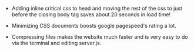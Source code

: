 

* Adding inline critical css to head and moving the rest of the css to just before the closing body tag saves about 20 seconds in load time!

* Minimizing CSS documents boosts google pagespeed's rating a lot.

* Compressing files makes the website much faster and is very easy to do via the terminal and editing server.js.
